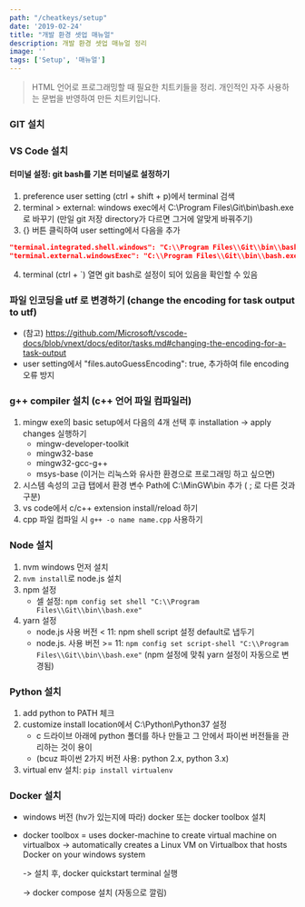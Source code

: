 ```yaml
---
path: "/cheatkeys/setup"
date: '2019-02-24'
title: "개발 환경 셋업 매뉴얼"
description: 개발 환경 셋업 매뉴얼 정리
image: ''
tags: ['Setup', '매뉴얼']
---
```

> HTML 언어로 프로그래밍할 때 필요한 치트키들을 정리.
> 개인적인 자주 사용하는 문법을 반영하여 만든 치트키입니다.

### GIT 설치

### VS Code 설치

#### 터미널 설정: git bash를 기본 터미널로 설정하기
1. preference user setting (ctrl + shift + p)에서 terminal 검색
2. terminal > external: windows exec에서 C:\Program Files\Git\bin\bash.exe로 바꾸기 (만일 git 저장 directory가 다르면 그거에 알맞게 바꿔주기)
3. {} 버튼 클릭하여 user setting에서 다음을 추가
```json
"terminal.integrated.shell.windows": "C:\\Program Files\\Git\\bin\\bash.exe",
"terminal.external.windowsExec": "C:\\Program Files\\Git\\bin\\bash.exe",
```
4. terminal (ctrl + `) 열면 git bash로 설정이 되어 있음을 확인할 수 있음

### 파일 인코딩을 utf 로 변경하기 (change the encoding for task output to utf)
- (참고) https://github.com/Microsoft/vscode-docs/blob/vnext/docs/editor/tasks.md#changing-the-encoding-for-a-task-output
- user setting에서 "files.autoGuessEncoding": true, 추가하여 file encoding 오류 방지

### g++ compiler 설치 (c++ 언어 파일 컴파일러)
1. mingw exe의 basic setup에서 다음의 4개 선택 후 installation -> apply changes 실행하기
    - mingw-developer-toolkit
    - mingw32-base
    - mingw32-gcc-g++
    - msys-base (이거는 리눅스와 유사한 환경으로 프로그래밍 하고 싶으면)
2. 시스템 속성의 고급 탭에서 환경 변수 Path에 C:\MinGW\bin 추가 ( ; 로 다른 것과 구분)
3. vs code에서 c/c++ extension install/reload 하기
4. cpp 파일 컴파일 시 `g++ -o name name.cpp` 사용하기

### Node 설치
1. nvm windows 먼저 설치
2. `nvm install`로 node.js 설치
3. npm 설정
    - 셀 설정: `npm config set shell "C:\\Program Files\\Git\\bin\\bash.exe"`
4. yarn 설정
    - node.js 사용 버전 < 11: npm shell script 설정 default로 냅두기
    - node.js. 사용 버전 >= 11: `npm config set script-shell "C:\\Program Files\\Git\\bin\\bash.exe"` (npm 설정에 맞춰 yarn 설정이 자동으로 변경됨)

### Python 설치
1. add python to PATH 체크
2. customize install location에서 C:\Python\Python37 설정
    - c 드라이브 아래에 python 폴더를 하나 만들고 그 안에서 파이썬 버전들을 관리하는 것이 용이
    - (bcuz 파이썬 2가지 버전 사용: python 2.x, python 3.x)
3. virtual env 설치: `pip install virtualenv`

### Docker 설치
- windows 버전 (hv가 있는지에 따라) docker 또는 docker toolbox 설치
- docker toolbox
    = uses docker-machine to create virtual machine on virtualbox
    -> automatically creates a Linux VM on Virtualbox that hosts Docker on your windows system

    -> 설치 후, docker quickstart terminal 실행

    -> docker compose 설치 (자동으로 깔림)